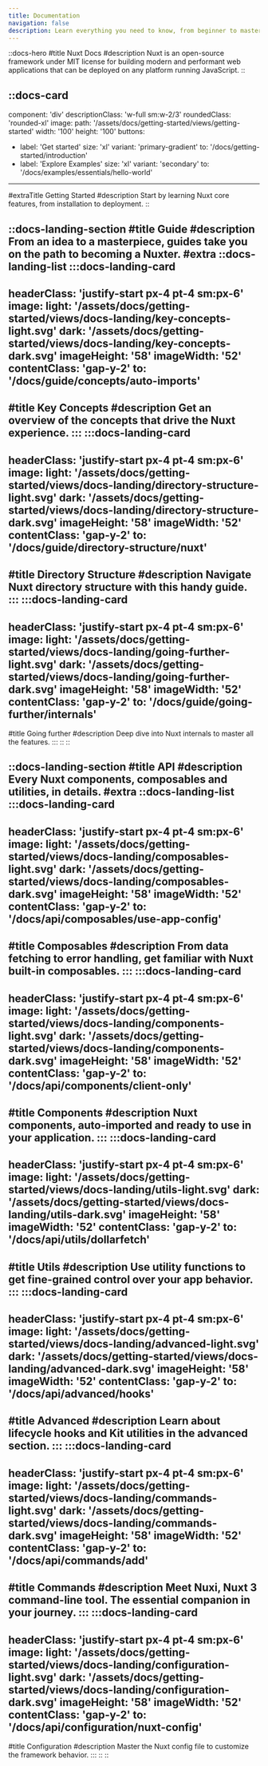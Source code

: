 ```yaml
---
title: Documentation
navigation: false
description: Learn everything you need to know, from beginner to master.
---
```

<!-- markdownlint-disable -->
<!-- @case-police-disable -->
::docs-hero
#title
Nuxt Docs
#description
Nuxt is an open-source framework under MIT license for building modern and performant web applications that can be deployed on any platform running JavaScript.
::

::docs-card
---
component: 'div'
descriptionClass: 'w-full sm:w-2/3'
roundedClass: 'rounded-xl'
image:
  path: '/assets/docs/getting-started/views/getting-started'
  width: '100'
  height: '100'
buttons:
  - label: 'Get started'
    size: 'xl'
    variant: 'primary-gradient'
    to: '/docs/getting-started/introduction'
  - label: 'Explore Examples'
    size: 'xl'
    variant: 'secondary'
    to: '/docs/examples/essentials/hello-world'
---
#extraTitle
Getting Started
#description
Start by learning Nuxt core features, from installation to deployment.
::



::docs-landing-section
#title
Guide
#description
From an idea to a masterpiece, guides take you on the path to becoming a Nuxter.
#extra
  ::docs-landing-list
  :::docs-landing-card
  ---
  headerClass: 'justify-start px-4 pt-4 sm:px-6'
  image:
    light: '/assets/docs/getting-started/views/docs-landing/key-concepts-light.svg'
    dark: '/assets/docs/getting-started/views/docs-landing/key-concepts-dark.svg'
  imageHeight: '58'
  imageWidth: '52'
  contentClass: 'gap-y-2'
  to: '/docs/guide/concepts/auto-imports'
  ---
  #title
  Key Concepts
  #description
  Get an overview of the concepts that drive the Nuxt experience.
  :::
  :::docs-landing-card
  ---
  headerClass: 'justify-start px-4 pt-4 sm:px-6'
  image:
    light: '/assets/docs/getting-started/views/docs-landing/directory-structure-light.svg'
    dark: '/assets/docs/getting-started/views/docs-landing/directory-structure-dark.svg'
  imageHeight: '58'
  imageWidth: '52'
  contentClass: 'gap-y-2'
  to: '/docs/guide/directory-structure/nuxt'
  ---
  #title
  Directory Structure
  #description
  Navigate Nuxt directory structure with this handy guide.
  :::
  :::docs-landing-card
  ---
  headerClass: 'justify-start px-4 pt-4 sm:px-6'
  image:
    light: '/assets/docs/getting-started/views/docs-landing/going-further-light.svg'
    dark: '/assets/docs/getting-started/views/docs-landing/going-further-dark.svg'
  imageHeight: '58'
  imageWidth: '52'
  contentClass: 'gap-y-2'
  to: '/docs/guide/going-further/internals'
  ---
  #title
  Going further
  #description
  Deep dive into Nuxt internals to master all the features.
  :::
  ::
::

::docs-landing-section
#title
API
#description
Every Nuxt components, composables and utilities, in details.
#extra
  ::docs-landing-list
  :::docs-landing-card
  ---
  headerClass: 'justify-start px-4 pt-4 sm:px-6'
  image:
    light: '/assets/docs/getting-started/views/docs-landing/composables-light.svg'
    dark: '/assets/docs/getting-started/views/docs-landing/composables-dark.svg'
  imageHeight: '58'
  imageWidth: '52'
  contentClass: 'gap-y-2'
  to: '/docs/api/composables/use-app-config'
  ---
  #title
  Composables
  #description
  From data fetching to error handling, get familiar with Nuxt built-in composables.
  :::
  :::docs-landing-card
  ---
  headerClass: 'justify-start px-4 pt-4 sm:px-6'
  image:
    light: '/assets/docs/getting-started/views/docs-landing/components-light.svg'
    dark: '/assets/docs/getting-started/views/docs-landing/components-dark.svg'
  imageHeight: '58'
  imageWidth: '52'
  contentClass: 'gap-y-2'
  to: '/docs/api/components/client-only'
  ---
  #title
  Components
  #description
  Nuxt components, auto-imported and ready to use in your application.
  :::
  :::docs-landing-card
  ---
  headerClass: 'justify-start px-4 pt-4 sm:px-6'
  image:
    light: '/assets/docs/getting-started/views/docs-landing/utils-light.svg'
    dark: '/assets/docs/getting-started/views/docs-landing/utils-dark.svg'
  imageHeight: '58'
  imageWidth: '52'
  contentClass: 'gap-y-2'
  to: '/docs/api/utils/dollarfetch'
  ---
  #title
  Utils
  #description
  Use utility functions to get fine-grained control over your app behavior.
  :::
  :::docs-landing-card
  ---
  headerClass: 'justify-start px-4 pt-4 sm:px-6'
  image:
    light: '/assets/docs/getting-started/views/docs-landing/advanced-light.svg'
    dark: '/assets/docs/getting-started/views/docs-landing/advanced-dark.svg'
  imageHeight: '58'
  imageWidth: '52'
  contentClass: 'gap-y-2'
  to: '/docs/api/advanced/hooks'
  ---
  #title
  Advanced
  #description
  Learn about lifecycle hooks and Kit utilities in the advanced section.
  :::
  :::docs-landing-card
  ---
  headerClass: 'justify-start px-4 pt-4 sm:px-6'
  image:
    light: '/assets/docs/getting-started/views/docs-landing/commands-light.svg'
    dark: '/assets/docs/getting-started/views/docs-landing/commands-dark.svg'
  imageHeight: '58'
  imageWidth: '52'
  contentClass: 'gap-y-2'
  to: '/docs/api/commands/add'
  ---
  #title
  Commands
  #description
  Meet Nuxi, Nuxt 3 command-line tool. The essential companion in your journey.
  :::
  :::docs-landing-card
  ---
  headerClass: 'justify-start px-4 pt-4 sm:px-6'
  image:
    light: '/assets/docs/getting-started/views/docs-landing/configuration-light.svg'
    dark: '/assets/docs/getting-started/views/docs-landing/configuration-dark.svg'
  imageHeight: '58'
  imageWidth: '52'
  contentClass: 'gap-y-2'
  to: '/docs/api/configuration/nuxt-config'
  ---
  #title
  Configuration
  #description
  Master the Nuxt config file to customize the framework behavior.
  :::
  ::
::
